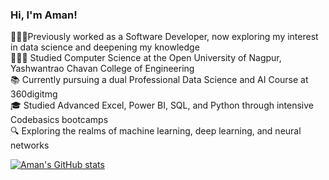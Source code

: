 <!-- Level one simple bio-->

### Hi, I'm Aman!

👨🏻‍💻Previously worked as a Software Developer, now exploring my interest in data science and deepening my knowledge<br/>
👨🏻‍🎓 Studied Computer Science at the Open University of Nagpur, Yashwantrao Chavan College of Engineering <br/>
📚 Currently pursuing a dual Professional Data Science and AI Course at 360digitmg<br/>
🎓 Studied Advanced Excel, Power BI, SQL, and Python through intensive Codebasics bootcamps<br/>
🔍 Exploring the realms of machine learning, deep learning, and neural networks


[![Aman's GitHub stats](https://github-readme-stats.vercel.app/api?username=amanrathod3128&count_private=true&show_icons=true&theme=tokyonight&hide_rank=false)](https://github.com/amanrathod3128)
